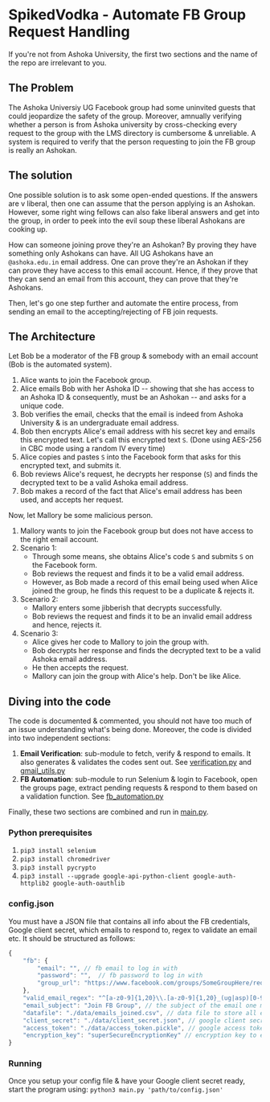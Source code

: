 # SpikedVodka - Automate FB Group Request Handling

If you're not from Ashoka University, the first two sections and the name of the repo are irrelevant to you.

## The Problem

The Ashoka Universiy UG Facebook group had some uninvited guests that could jeopardize the safety of the group. Moreover, amnually verifying whether a person is from Ashoka university by cross-checking every request to the group with the LMS directory is cumbersome & unreliable. A system is required to verify that the person requesting to join the FB group is really an Ashokan. 

## The solution

One possible solution is to ask some open-ended questions. If the answers are v liberal, then one can assume that the person applying is an Ashokan. However, some right wing fellows can also fake liberal answers and get into the group, in order to peek into the evil soup these liberal Ashokans are cooking up.

How can someone joining prove they're an Ashokan? By proving they have something only Ashokans can have. All UG Ashokans have an `@ashoka.edu.in` email address. One can prove they're an Ashokan if they can prove they have access to this email account. Hence, if they prove that they can send an email from this account, they can prove that they're Ashokans.

Then, let's go one step further and automate the entire process, from sending an email to the accepting/rejecting of FB join requests.

## The Architecture

Let Bob be a moderator of the FB group & somebody with an email account (Bob is the automated system).

1. Alice wants to join the Facebook group. 
2. Alice emails Bob with her Ashoka ID -- showing that she has access to an Ashoka ID & consequently, must be an Ashokan -- and asks for a unique code. 
3. Bob verifies the email, checks that the email is indeed from Ashoka University & is an undergraduate email address.
4. Bob then encrypts Alice's email address with his secret key and emails this encrypted text. Let's call this encrypted text `S`. (Done using AES-256 in CBC mode using a random IV every time)
5. Alice copies and pastes `S` into the Facebook form that asks for this encrypted text, and submits it.
6. Bob reviews Alice's request, he decrypts her response (`S`) and finds the decrypted text to be a valid Ashoka email address. 
7. Bob makes a record of the fact that Alice's email address has been used, and accepts her request.

Now, let Mallory be some malicious person.

1. Mallory wants to join the Facebook group but does not have access to the right email account.
2. Scenario 1:
    - Through some means, she obtains Alice's code `S` and submits `S` on the Facebook form.
    - Bob reviews the request and finds it to be a valid email address.
    - However, as Bob made a record of this email being used when Alice joined the group, he finds this request to be a duplicate & rejects it.
3. Scenario 2:
    - Mallory enters some jibberish that decrypts successfully.
    - Bob reviews the request and finds it to be an invalid email address and hence, rejects it.
4. Scenario 3:
    - Alice gives her code to Mallory to join the group with.
    - Bob decrypts her response and finds the decrypted text to be a valid Ashoka email address. 
    - He then accepts the request.
    - Mallory can join the group with Alice's help. Don't be like Alice.

## Diving into the code

The code is documented & commented, you should not have too much of an issue understanding what's being done. 
Moreover, the code is divided into two independent sections:

1. __Email Verification__: sub-module to fetch, verify & respond to emails. It also generates & validates the codes sent out. See [verification.py](verification.py) and [gmail_utils.py](gmail_utils.py)
2. __FB Automation__: sub-module to run Selenium & login to Facebook, open the groups page, extract pending requests & respond to them based on a validation function. See [fb_automation.py](fb_automation.py)

Finally, these two sections are combined and run in [main.py](main.py).

### Python prerequisites

1. `pip3 install selenium`
2. `pip3 install chromedriver`
3. `pip3 install pycrypto`
4. `pip3 install --upgrade google-api-python-client google-auth-httplib2 google-auth-oauthlib`

### config.json

You must have a JSON file that contains all info about the FB credentials, Google client secret, which emails to respond to, regex to validate an email etc. It should be structured as follows:

``` javascript
{
    "fb": { 
        "email": "", // fb email to log in with 
        "password": "",  // fb password to log in with 
        "group_url": "https://www.facebook.com/groups/SomeGroupHere/requests/" // the url of the group
    },
    "valid_email_regex": "^[a-z0-9]{1,20}\\.[a-z0-9]{1,20}_(ug|asp)[0-9]{2}@ashoka.edu.in$", // regex to validate an email address
    "email_subject": "Join FB Group", // the subject of the email one must enter
    "datafile": "./data/emails_joined.csv", // data file to store all email addresses that have successfully joined the group
    "client_secret": "./data/client_secret.json", // google client secret
    "access_token": "./data/access_token.pickle", // google access token
    "encryption_key": "superSecureEncryptionKey" // encryption key to encrypt/decrypt email addresses
}
```

### Running

Once you setup your config file & have your Google client secret ready, start the program using: ``` python3 main.py 'path/to/config.json' ```
